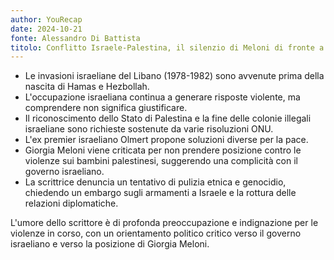 ```yaml
---
author: YouRecap
date: 2024-10-21
fonte: Alessandro Di Battista
titolo: Conflitto Israele-Palestina, il silenzio di Meloni di fronte a un massacro
---
```


- Le invasioni israeliane del Libano (1978-1982) sono avvenute prima della nascita di Hamas e Hezbollah.
- L'occupazione israeliana continua a generare risposte violente, ma comprendere non significa giustificare.
- Il riconoscimento dello Stato di Palestina e la fine delle colonie illegali israeliane sono richieste sostenute da varie risoluzioni ONU.
- L'ex premier israeliano Olmert propone soluzioni diverse per la pace.
- Giorgia Meloni viene criticata per non prendere posizione contro le violenze sui bambini palestinesi, suggerendo una complicità con il governo israeliano.
- La scrittrice denuncia un tentativo di pulizia etnica e genocidio, chiedendo un embargo sugli armamenti a Israele e la rottura delle relazioni diplomatiche.

L'umore dello scrittore è di profonda preoccupazione e indignazione per le violenze in corso, con un orientamento politico critico verso il governo israeliano e verso la posizione di Giorgia Meloni.
